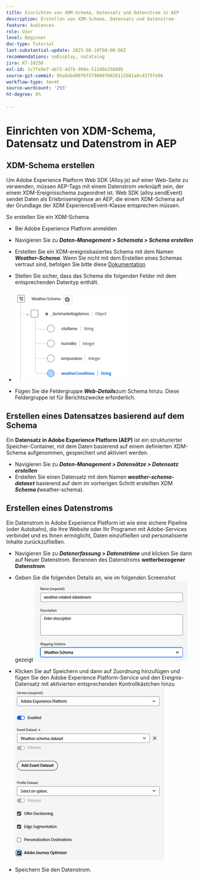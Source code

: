 ```yaml
---
title: Einrichten von XDM-Schema, Datensatz und Datenstrom in AEP
description: Erstellen von XDM-Schema, Datensatz und Datenstrom
feature: Audiences
role: User
level: Beginner
doc-type: Tutorial
last-substantial-update: 2025-06-10T00:00:00Z
recommendations: noDisplay, noCatalog
jira: KT-18258
exl-id: 1c7fe9e7-ab72-4d7b-960a-512d0e25808b
source-git-commit: 95a8abd08fbf57900870826112b01a8cd375fe96
workflow-type: tm+mt
source-wordcount: '293'
ht-degree: 0%

---
```


# Einrichten von XDM-Schema, Datensatz und Datenstrom in AEP

## XDM-Schema erstellen

Um Adobe Experience Platform Web SDK (Alloy.js) auf einer Web-Seite zu verwenden, müssen AEP-Tags mit einem Datenstrom verknüpft sein, der einem XDM-Ereignisschema zugeordnet ist. Web SDK (alloy.sendEvent) sendet Daten als Erlebnisereignisse an AEP, die einem XDM-Schema auf der Grundlage der XDM ExperienceEvent-Klasse entsprechen müssen.

So erstellen Sie ein XDM-Schema

- Bei Adobe Experience Platform anmelden
- Navigieren Sie zu _&#x200B;**Daten-Management > Schemata > Schema erstellen**&#x200B;_

- Erstellen Sie ein XDM-ereignisbasiertes Schema mit dem Namen **_Weather-Schema_**. Wenn Sie nicht mit dem Erstellen eines Schemas vertraut sind, befolgen Sie bitte diese [Dokumentation](https://experienceleague.adobe.com/en/docs/experience-platform/xdm/tutorials/create-schema-ui)


- Stellen Sie sicher, dass das Schema die folgenden Felder mit dem entsprechenden Datentyp enthält.

- ![weather-schema](assets/weather-schema.png)

- Fügen Sie die Feldergruppe _&#x200B;**Web-Details**&#x200B;_ zum Schema hinzu. Diese Feldergruppe ist für Berichtszwecke erforderlich.

## Erstellen eines Datensatzes basierend auf dem Schema

Ein **Datensatz in Adobe Experience Platform (AEP)** ist ein strukturierter Speicher-Container, mit dem Daten basierend auf einem definierten XDM-Schema aufgenommen, gespeichert und aktiviert werden.

- Navigieren Sie zu _&#x200B;**Daten-Management > Datensätze > Datensatz erstellen**&#x200B;_
- Erstellen Sie einen Datensatz mit dem Namen **_weather-schema-dataset_** basierend auf dem im vorherigen Schritt erstellten XDM _&#x200B;**Schema (**&#x200B;_ weather-schema).


## Erstellen eines Datenstroms

Ein Datenstrom in Adobe Experience Platform ist wie eine sichere Pipeline (oder Autobahn), die Ihre Website oder Ihr Programm mit Adobe-Services verbindet und es Ihnen ermöglicht, Daten einzufließen und personalisierte Inhalte zurückzufließen.

- Navigieren Sie zu _&#x200B;**Datenerfassung > Datenströme**&#x200B;_ und klicken Sie dann auf Neuer Datenstrom. Benennen des Datenstroms **wetterbezogener Datenstrom**


- Geben Sie die folgenden Details an, wie im folgenden Screenshot gezeigt
  ![Datenstrom](assets/datastream.png)
- Klicken Sie auf Speichern und dann auf Zuordnung hinzufügen und fügen Sie den Adobe Experience Platform-Service und den Ereignis-Datensatz mit aktivierten entsprechenden Kontrollkästchen hinzu
  ![datastream-mapping](assets/datastream-service.png)

- Speichern Sie den Datenstrom.
